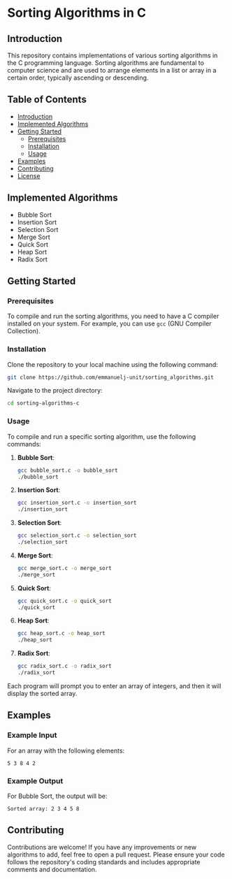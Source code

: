 # Sorting Algorithms in C

## Introduction

This repository contains implementations of various sorting algorithms in the C programming language. Sorting algorithms are fundamental to computer science and are used to arrange elements in a list or array in a certain order, typically ascending or descending.

## Table of Contents

- [Introduction](#introduction)
- [Implemented Algorithms](#implemented-algorithms)
- [Getting Started](#getting-started)
  - [Prerequisites](#prerequisites)
  - [Installation](#installation)
  - [Usage](#usage)
- [Examples](#examples)
- [Contributing](#contributing)
- [License](#license)

## Implemented Algorithms

- Bubble Sort
- Insertion Sort
- Selection Sort
- Merge Sort
- Quick Sort
- Heap Sort
- Radix Sort

## Getting Started

### Prerequisites

To compile and run the sorting algorithms, you need to have a C compiler installed on your system. For example, you can use `gcc` (GNU Compiler Collection).

### Installation

Clone the repository to your local machine using the following command:

```sh
git clone https://github.com/emmanuelj-unit/sorting_algorithms.git
```

Navigate to the project directory:

```sh
cd sorting-algorithms-c
```

### Usage

To compile and run a specific sorting algorithm, use the following commands:

1. **Bubble Sort**:
    ```sh
    gcc bubble_sort.c -o bubble_sort
    ./bubble_sort
    ```

2. **Insertion Sort**:
    ```sh
    gcc insertion_sort.c -o insertion_sort
    ./insertion_sort
    ```

3. **Selection Sort**:
    ```sh
    gcc selection_sort.c -o selection_sort
    ./selection_sort
    ```

4. **Merge Sort**:
    ```sh
    gcc merge_sort.c -o merge_sort
    ./merge_sort
    ```

5. **Quick Sort**:
    ```sh
    gcc quick_sort.c -o quick_sort
    ./quick_sort
    ```

6. **Heap Sort**:
    ```sh
    gcc heap_sort.c -o heap_sort
    ./heap_sort
    ```

7. **Radix Sort**:
    ```sh
    gcc radix_sort.c -o radix_sort
    ./radix_sort
    ```

Each program will prompt you to enter an array of integers, and then it will display the sorted array.

## Examples

### Example Input

For an array with the following elements:
```
5 3 8 4 2
```

### Example Output

For Bubble Sort, the output will be:
```
Sorted array: 2 3 4 5 8
```

## Contributing

Contributions are welcome! If you have any improvements or new algorithms to add, feel free to open a pull request. Please ensure your code follows the repository's coding standards and includes appropriate comments and documentation.

## 